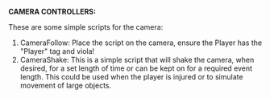 **CAMERA CONTROLLERS:**

These are some simple scripts for the camera:

 1. CameraFollow: Place the script on the camera, ensure the Player has the "Player" tag and viola!
 2. CameraShake: This is a simple script that will shake the camera, when desired, for a set length of time
    or can be kept on for a required event length. This could be used when the player is injured or to simulate
    movement of large objects.
